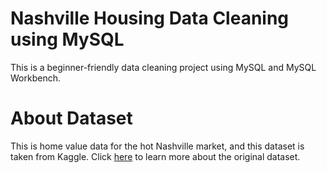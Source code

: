 # Nashville Housing Data Cleaning using MySQL
This is a beginner-friendly data cleaning project using MySQL and MySQL Workbench.

# About Dataset
This is home value data for the hot Nashville market, and this dataset is taken from Kaggle. Click [here](https://www.kaggle.com/datasets/tmthyjames/nashville-housing-data) to learn more about the original dataset.
